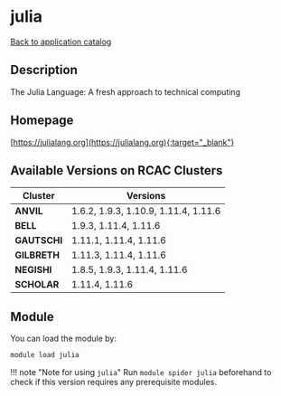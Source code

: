 # julia

[Back to application catalog](../app_catalog.md)

## Description

The Julia Language: A fresh approach to technical computing

## Homepage

[https://julialang.org](https://julialang.org){:target="_blank"}

## Available Versions on RCAC Clusters

|Cluster|Versions|
|---|---|
**ANVIL**|1.6.2, 1.9.3, 1.10.9, 1.11.4, 1.11.6
**BELL**|1.9.3, 1.11.4, 1.11.6
**GAUTSCHI**|1.11.1, 1.11.4, 1.11.6
**GILBRETH**|1.11.3, 1.11.4, 1.11.6
**NEGISHI**|1.8.5, 1.9.3, 1.11.4, 1.11.6
**SCHOLAR**|1.11.4, 1.11.6

## Module

You can load the module by:

```bash
module load julia
```

!!! note "Note for using `julia`"
    Run `module spider julia` beforehand to check if this version requires any prerequisite modules.
